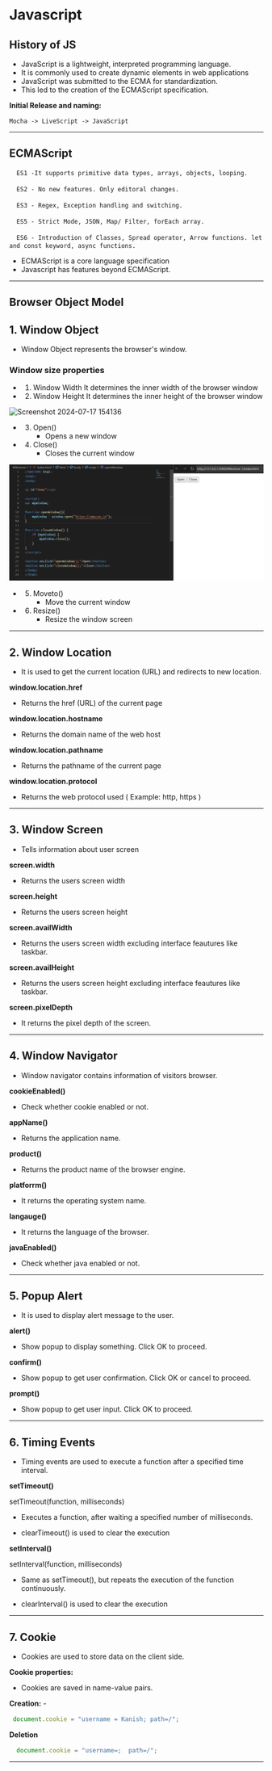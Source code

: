 # Javascript

## History of JS 


- JavaScript is a lightweight, interpreted programming language. 
- It is commonly used to create dynamic elements in web applications
- JavaScript was submitted to the ECMA for standardization.
- This led to the creation of the ECMAScript specification.


**Initial Release and naming:**
  ```
  Mocha -> LiveScript -> JavaScript
  ```
---

## ECMAScript

```
  ES1 -It supports primitive data types, arrays, objects, looping.

  ES2 - No new features. Only editoral changes.

  ES3 - Regex, Exception handling and switching.

  ES5 - Strict Mode, JSON, Map/ Filter, forEach array.

  ES6 - Introduction of Classes, Spread operator, Arrow functions. let and const keyword, async functions.
```



- ECMAScript is  a core language specification
- Javascript has features beyond ECMAScript.

---

## Browser Object Model

## 1. Window Object

- Window Object represents the browser's window.

### Window size properties

- 1. Window Width
        It determines the inner width of the browser window 

- 2. Window Height
        It determines the inner height of the browser window
     



![Screenshot 2024-07-17 154136](https://github.com/user-attachments/assets/13a1a8a6-ce84-4ec0-80d9-5b0dc2ff7d92)


- 3. Open()
        - Opens a new window

- 4. Close()
        - Closes the current window

      
![alt text](image.png)


- 5. Moveto() 
        - Move the current window

- 6. Resize()
        - Resize the window screen

---

## 2. Window Location
- It is used to get the current location (URL) and redirects to new location.
  
**window.location.href**
 - Returns the href (URL) of the current page
   
**window.location.hostname** 
 - Returns the domain name of the web host
   
**window.location.pathname**
 - Returns the pathname of the current page
   
**window.location.protocol**
 - Returns the web protocol used ( Example: http, https )

---

## 3. Window Screen
  - Tells information about user screen

**screen.width**
  - Returns the users screen width

**screen.height** 
  - Returns the users screen height

**screen.availWidth**
  - Returns the users screen width excluding interface feautures like taskbar.
    
**screen.availHeight** 
  - Returns the users screen height excluding interface feautures like taskbar.
    
**screen.pixelDepth**
  -  It returns the pixel depth of the screen.

--- 

## 4. Window Navigator 
  -  Window  navigator contains information of visitors browser.

**cookieEnabled()**
  - Check whether cookie enabled or not.

**appName()**
  - Returns the application name.

**product()**
  - Returns the product name of the browser engine.

**platforrm()**
  - It returns the operating system name.

**langauge()**
  - It returns the language of the browser.

**javaEnabled()**
  - Check whether java enabled or not.

---

## 5. Popup Alert
  - It is used to display alert message to the user.

**alert()**
  - Show popup to display something. Click OK to proceed.

**confirm()**
  - Show popup to get user confirmation. Click OK or cancel to proceed.

**prompt()**
  - Show popup to get user input. Click OK to proceed.

---

## 6. Timing Events
  - Timing events are used to execute a function after a specified time interval.

**setTimeout()**

  setTimeout(function, milliseconds)
  - Executes a function, after waiting a specified number of milliseconds.

  - clearTimeout() is used to clear the execution

**setInterval()**

  setInterval(function, milliseconds)
  - Same as setTimeout(), but repeats the execution of the function continuously.

  - clearInterval() is used to clear the execution

--- 

## 7. Cookie 

 - Cookies are used to store data on the client side.


**Cookie properties:**

  - Cookies are saved in name-value pairs.

**Creation:** - 

   ```js
    document.cookie = "username = Kanish; path=/";
  ```

**Deletion**

  ```js
    document.cookie = "username=;  path=/";
  ```

---

